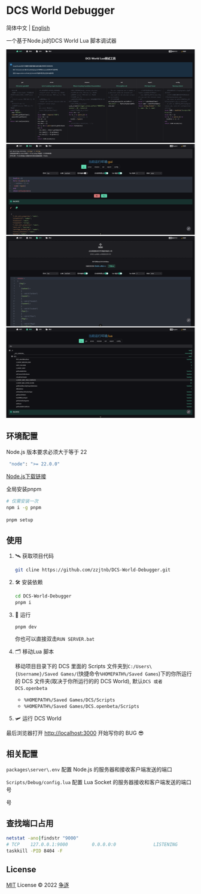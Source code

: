 # DCS World Debugger

简体中文 | [English](README.EN.md)

一个基于Node.js的DCS World Lua 脚本调试器

![home](packages/client/public/images/preview/zh/home.png)
![dostring_in](packages/client/public/images/preview/zh/dostring_in.png)
![mission](packages/client/public/images/preview/zh/mission.png)
![_G](packages/client/public/images/preview/zh/_G.png)

## 环境配置

Node.js 版本要求必须大于等于 22

```bash
 "node": ">= 22.0.0"
```

[Node.js下载链接](https://nodejs.org/en/download/package-manager)

全局安装pnpm

```bash
# 仅需安装一次
npm i -g pnpm

pnpm setup
```

## 使用

1. 🛰️ 获取项目代码

   ```bash
   git cline https://github.com/zzjtnb/DCS-World-Debugger.git
   ```

2. 🛠️ 安装依赖

   ```bash
   cd DCS-World-Debugger
   pnpm i
   ```

3. 🚀 运行

   ```bash
   pnpm dev
   ```

   你也可以直接双击`RUN SERVER.bat`

4. 🗂️ 移动Lua 脚本

   移动项目目录下的 DCS 里面的 Scripts 文件夹到`C:/Users\{Username}/Saved Games/`(快捷命令`%HOMEPATH%/Saved Games`)下的你所运行的 DCS 文件夹(取决于你所运行的的 DCS World), 默认`DCS 或者 DCS.openbeta`

   - `%HOMEPATH%/Saved Games/DCS/Scripts`
   - `%HOMEPATH%/Saved Games/DCS.openbeta/Scripts`

5. 🛩️ 运行 DCS World

最后浏览器打开 [http://localhost:3000](http://localhost:3000) 开始写你的 BUG 😎

## 相关配置

`packages\server\.env` 配置 Node.js 的服务器和接收客户端发送的端口

`Scripts/Debug/config.lua` 配置 Lua Socket 的服务器接收和客户端发送的端口号

号

## 查找端口占用

```bash
netstat -ano|findstr "9000"
# TCP    127.0.0.1:9000         0.0.0.0:0              LISTENING       8404
taskkill -PID 8404 -F
```

## License

[MIT](./LICENSE) License &copy; 2022 [争逐](https://zzjtnb.com)
